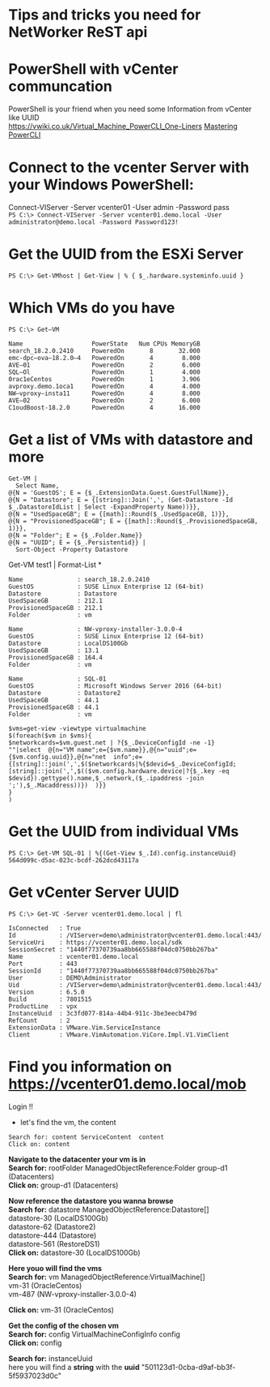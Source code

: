 # Tips and tricks you need for NetWorker ReST api

# PowerShell with vCenter communcation  
PowerShell is your friend when you need some Information from vCenter like UUID  
https://vwiki.co.uk/Virtual_Machine_PowerCLI_One-Liners
[Mastering PowerCLI](https://searchvmware.techtarget.com/Mastering-PowerCLI-Using-Get-VM-to-work-with-virtual-machines)

# Connect to the vcenter Server with your Windows PowerShell:  
Connect-VIServer -Server vcenter01 -User admin -Password pass  
```PS C:\> Connect-VIServer -Server vcenter01.demo.local -User administrator@demo.local -Password Password123!  ```  

# Get the UUID from the ESXi Server     
```PS C:\> Get-VMhost | Get-View | % { $_.hardware.systeminfo.uuid }  ```  

# Which VMs do you have    
```
PS C:\> Get—VM

Name                   PowerState   Num CPUs MemoryGB  
search_18.2.0.2410     PoweredOn       8       32.000  
emc-dpc—ova—18.2.0—4   PoweredOn       4        8.000  
AVE—01                 PoweredOn       2        6.000  
SQL—Ol                 PoweredOn       1        4.000  
0rac1eCentos           PoweredOn       1        3.906  
avproxy.demo.1oca1     PoweredOn       4        4.000  
NW—vproxy—insta11      PoweredOn       4        8.000  
AVE—02                 PoweredOn       2        6.000  
C1oudBoost-18.2.0      PoweredOn       4       16.000  
```
# Get a list of VMs with datastore and more  
```
Get-VM |
  Select Name,
@{N = 'GuestOS'; E = {$_.ExtensionData.Guest.GuestFullName}},
@{N = "Datastore"; E = {[string]::Join(',', (Get-Datastore -Id $_.DatastoreIdList | Select -ExpandProperty Name))}},
@{N = "UsedSpaceGB"; E = {[math]::Round($_.UsedSpaceGB, 1)}},
@{N = "ProvisionedSpaceGB"; E = {[math]::Round($_.ProvisionedSpaceGB, 1)}},
@{N = "Folder"; E = {$_.Folder.Name}}
@{N = "UUID"; E = {$_.Persistentid}} |  
  Sort-Object -Property Datastore
```
Get-VM test1 | Format-List *

```
Name               : search_18.2.0.2410  
GuestOS            : SUSE Linux Enterprise 12 (64-bit)  
Datastore          : Datastore  
UsedSpaceGB        : 212.1  
ProvisionedSpaceGB : 212.1
Folder             : vm

Name               : NW-vproxy-installer-3.0.0-4
GuestOS            : SUSE Linux Enterprise 12 (64-bit)
Datastore          : LocalDS100Gb
UsedSpaceGB        : 13.1
ProvisionedSpaceGB : 164.4
Folder             : vm

Name               : SQL-01
GuestOS            : Microsoft Windows Server 2016 (64-bit)
Datastore          : Datastore2
UsedSpaceGB        : 44.1
ProvisionedSpaceGB : 44.1
Folder             : vm
 ```
 ```  
$vms=get-view -viewtype virtualmachine  
$(foreach($vm in $vms){  
$networkcards=$vm.guest.net | ?{$_.DeviceConfigId -ne -1}  
""|select  @{n="VM name";e={$vm.name}},@{n="uuid";e={$vm.config.uuid}},@{n="net  info";e={[string]::join(',',$($networkcards|%{$devid=$_.DeviceConfigId;[string]::join(',',$(($vm.config.hardware.device|?{$_.key -eq $devid}).gettype().name,$_.network,($_.ipaddress -join ';'),$_.Macaddress))})  )}}  
}  
)  
  ```
# Get the UUID from individual VMs  
```  
PS C:\> Get-VM SQL-01 | %{(Get-View $_.Id).config.instanceUuid}  
564d099c-d5ac-023c-bcdf-262dcd43117a
```

# Get vCenter Server UUID  
```
PS C:\> Get-VC -Server vcenter01.demo.local | fl  

IsConnected   : True  
Id            : /VIServer=demo\administrator@vcenter01.demo.local:443/
ServiceUri    : https://vcenter01.demo.local/sdk
SessionSecret : "1440f77370739aa8bb665588f04dc0750bb267ba"
Name          : vcenter01.demo.local
Port          : 443
SessionId     : "1440f77370739aa8bb665588f04dc0750bb267ba"
User          : DEMO\Administrator
Uid           : /VIServer=demo\administrator@vcenter01.demo.local:443/
Version       : 6.5.0
Build         : 7801515
ProductLine   : vpx
InstanceUuid  : 3c3fd077-814a-44b4-911c-3be3eecb479d
RefCount      : 2
ExtensionData : VMware.Vim.ServiceInstance
Client        : VMware.VimAutomation.ViCore.Impl.V1.VimClient

```  

# Find you information on https://vcenter01.demo.local/mob   
Login !!
* let's find the vm, the content  
```
Search for: content	ServiceContent	content  
Click on: content  
```

__Navigate to the datacenter your vm is in__   
__Search for:__ rootFolder	ManagedObjectReference:Folder	group-d1 (Datacenters)  
__Click on:__ group-d1 (Datacenters)  

__Now reference the datastore you wanna browse__  
__Search for:__ datastore	ManagedObjectReference:Datastore[]	  
datastore-30 (LocalDS100Gb)  
datastore-62 (Datastore2)  
datastore-444 (Datastore)  
datastore-561 (RestoreDS1)    
__Click on:__ datastore-30 (LocalDS100Gb)

__Here youo will find the vms__  
__Search for:__ vm	ManagedObjectReference:VirtualMachine[]  	
vm-31 (OracleCentos)  
vm-487 (NW-vproxy-installer-3.0.0-4)  

__Click on:__ vm-31 (OracleCentos)    

__Get the config of the chosen vm__  
__Search for:__ config	VirtualMachineConfigInfo	config  
__Click on:__ config  

__Search for:__ instanceUuid   
here you will find a __string__	with the __uuid__ "501123d1-0cba-d9af-bb3f-5f5937023d0c"  
